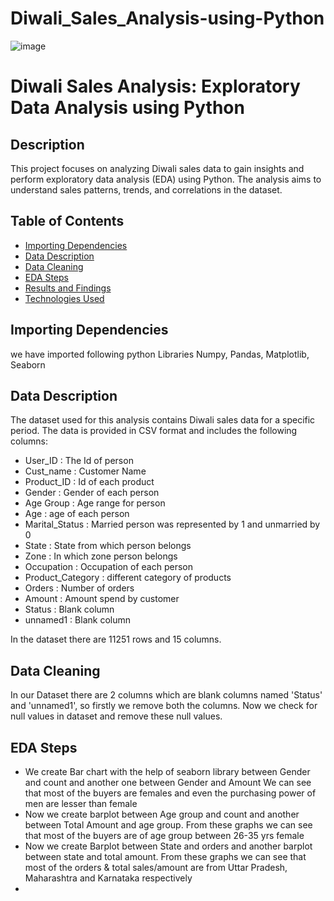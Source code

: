 # Diwali_Sales_Analysis-using-Python
![image](https://github.com/shubham250298/Diwali_Sales_Analysis-using-Python/assets/108235140/4a497ad9-25a8-4837-a708-9d819f603cd3)
# Diwali Sales Analysis: Exploratory Data Analysis using Python
## Description
This project focuses on analyzing Diwali sales data to gain insights and perform exploratory data analysis (EDA) using Python. The analysis aims to understand sales patterns, trends, and correlations in the dataset.
## Table of Contents
- [Importing Dependencies](#Importing-Dependencies)
- [Data Description](#data-description)
- [Data Cleaning](#data-cleaning)
- [EDA Steps](#eda-steps)
- [Results and Findings](#results-and-findings)
- [Technologies Used](#technologies-used)

## Importing Dependencies
we have imported following python Libraries
Numpy, Pandas, Matplotlib, Seaborn

## Data Description
The dataset used for this analysis contains Diwali sales data for a specific period. The data is provided in CSV format and includes the following columns:
- User_ID  :   The Id of person
- Cust_name  :   Customer Name
- Product_ID  :   Id of each product
- Gender :   Gender of each person
- Age Group  :   Age range for person
- Age :   age of each person
- Marital_Status :   Married person was represented by 1 and unmarried by 0
- State :   State from which person belongs
- Zone :   In which zone person belongs
- Occupation  :   Occupation of each person
- 	Product_Category : different category of products
- 	Orders :  Number of orders
- 	Amount :   Amount spend by customer
- 	Status  :  Blank column
- 	unnamed1  :  Blank column 


In the dataset there are 11251 rows and 15 columns.

## Data Cleaning
In our Dataset there are 2 columns which are blank columns named 'Status' and 'unnamed1', so firstly we remove both the columns.
Now we check for null values in dataset and remove these null values.


##  EDA Steps
- We create Bar chart with the help of seaborn library between Gender and count and another one between Gender and Amount 
We can see that most of the buyers are females and even the purchasing power of men are lesser than female
- Now we create barplot between Age group and count  and another between Total Amount and age group.
From  these graphs we can see that most of the buyers are of age group between 26-35 yrs female
- Now we create Barplot between State and orders  and another barplot between state and total amount.
From these graphs we can see that most of the orders & total sales/amount are from Uttar Pradesh, Maharashtra and Karnataka respectively
- 






